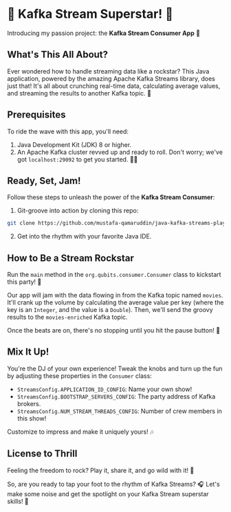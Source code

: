 # 🚀 Kafka Stream Superstar! 🌟

Introducing my passion project: the **Kafka Stream Consumer App** 🎉

## What's This All About?

Ever wondered how to handle streaming data like a rockstar? This Java application, powered by the amazing Apache Kafka Streams library, does just that! It's all about crunching real-time data, calculating average values, and streaming the results to another Kafka topic. 🎸

## Prerequisites

To ride the wave with this app, you'll need:

1. Java Development Kit (JDK) 8 or higher.
2. An Apache Kafka cluster revved up and ready to roll. Don't worry; we've got `localhost:29092` to get you started. 🚗💨

## Ready, Set, Jam!

Follow these steps to unleash the power of the **Kafka Stream Consumer**:

1. Git-groove into action by cloning this repo:

```bash
git clone https://github.com/mustafa-qamaruddin/java-kafka-streams-playground.git
```

2. Get into the rhythm with your favorite Java IDE.

## How to Be a Stream Rockstar

Run the `main` method in the `org.qubits.consumer.Consumer` class to kickstart this party! 🎵

Our app will jam with the data flowing in from the Kafka topic named `movies`. It'll crank up the volume by calculating the average value per key (where the key is an `Integer`, and the value is a `Double`). Then, we'll send the groovy results to the `movies-enriched` Kafka topic.

Once the beats are on, there's no stopping until you hit the pause button! 💃

## Mix It Up!

You're the DJ of your own experience! Tweak the knobs and turn up the fun by adjusting these properties in the `Consumer` class:

- `StreamsConfig.APPLICATION_ID_CONFIG`: Name your own show!
- `StreamsConfig.BOOTSTRAP_SERVERS_CONFIG`: The party address of Kafka brokers.
- `StreamsConfig.NUM_STREAM_THREADS_CONFIG`: Number of crew members in this show!

Customize to impress and make it uniquely yours! 🎶

## License to Thrill

Feeling the freedom to rock? Play it, share it, and go wild with it! 🤘

So, are you ready to tap your foot to the rhythm of Kafka Streams? 🎧 Let's make some noise and get the spotlight on your Kafka Stream superstar skills! 🌟